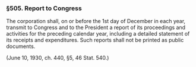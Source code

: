 ### §505. Report to Congress ###

The corporation shall, on or before the 1st day of December in each year, transmit to Congress and to the President a report of its proceedings and activities for the preceding calendar year, including a detailed statement of its receipts and expenditures. Such reports shall not be printed as public documents.

(June 10, 1930, ch. 440, §5, 46 Stat. 540.)